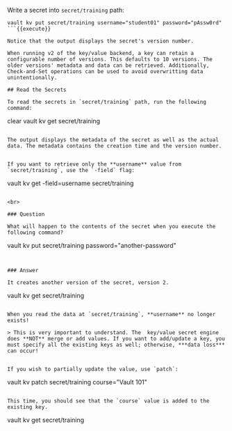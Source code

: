 Write a secret into `secret/training` path:

```
vault kv put secret/training username="student01" password="pAssw0rd"
```{{execute}}

Notice that the output displays the secret's version number.

When running v2 of the key/value backend, a key can retain a configurable number of versions. This defaults to 10 versions. The older versions' metadata and data can be retrieved. Additionally, Check-and-Set operations can be used to avoid overwritting data unintentionally.

## Read the Secrets

To read the secrets in `secret/training` path, run the following command:

```
clear
vault kv get secret/training
```{{execute}}

The output displays the metadata of the secret as well as the actual data. The metadata contains the creation time and the version number.


If you want to retrieve only the **username** value from `secret/training`, use the `-field` flag:

```
vault kv get -field=username secret/training
```{{execute}}

<br>

### Question

What will happen to the contents of the secret when you execute the following command?

```
vault kv put secret/training password="another-password"
```{{execute}}

￼
### Answer

It creates another version of the secret, version 2.

```
vault kv get secret/training
```{{execute}}

When you read the data at `secret/training`, **username** no longer exists!

> This is very important to understand. The  key/value secret engine does **NOT** merge or add values. If you want to add/update a key, you must specify all the existing keys as well; otherwise, ***data loss*** can occur!


If you wish to partially update the value, use `patch`:

```
vault kv patch secret/training course="Vault 101"
```{{execute}}

This time, you should see that the `course` value is added to the existing key.

```
vault kv get secret/training
```{{execute}}
